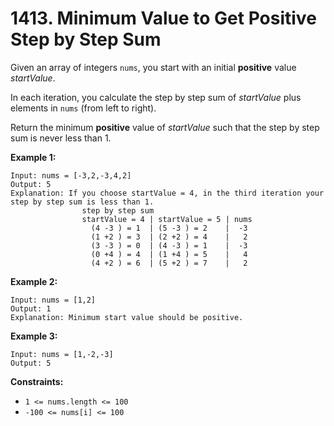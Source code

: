 # 1413. Minimum Value to Get Positive Step by Step Sum

Given an array of integers `nums`, you start with an initial __positive__ value
_startValue_.

In each iteration, you calculate the step by step sum of _startValue_ plus
elements in `nums` (from left to right).

Return the minimum __positive__ value of _startValue_ such that the step by
step sum is never less than 1.

__Example 1:__

```
Input: nums = [-3,2,-3,4,2]
Output: 5
Explanation: If you choose startValue = 4, in the third iteration your step by step sum is less than 1.
                step by step sum
                startValue = 4 | startValue = 5 | nums
                  (4 -3 ) = 1  | (5 -3 ) = 2    |  -3
                  (1 +2 ) = 3  | (2 +2 ) = 4    |   2
                  (3 -3 ) = 0  | (4 -3 ) = 1    |  -3
                  (0 +4 ) = 4  | (1 +4 ) = 5    |   4
                  (4 +2 ) = 6  | (5 +2 ) = 7    |   2
```

__Example 2:__

```
Input: nums = [1,2]
Output: 1
Explanation: Minimum start value should be positive. 
```

__Example 3:__

```
Input: nums = [1,-2,-3]
Output: 5
```

__Constraints:__

* `1 <= nums.length <= 100`
* `-100 <= nums[i] <= 100`
